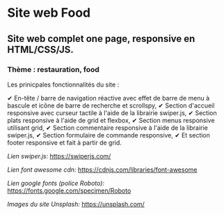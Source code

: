 # Site web Food

## Site web complet one page, responsive en HTML/CSS/JS. 
### Thème : restauration, food


Les prinicpales fonctionnalités du site :

✔ En-tête / barre de navigation réactive avec effet de barre de menu à bascule et icône de barre de recherche et scrollspy,
✔ Section d'accueil responsive avec curseur tactile à l'aide de la librairie swiper.js,
✔ Section plats responsive à l'aide de grid et flexbox,
✔ Section menus responsive utilisant grid,
✔ Section commentaire responsive à l'aide de la librairie swiper.js,
✔ Section formulaire de commande responsive, 
✔ Et section footer responsive et fait à partir de grid.

*Lien swiper.js:*
https://swiperjs.com/

*Lien font awesome cdn:*
https://cdnjs.com/libraries/font-awesome

*Lien google fonts (police Roboto):*
https://fonts.google.com/specimen/Roboto

*Images du site Unsplash:*
https://unsplash.com/